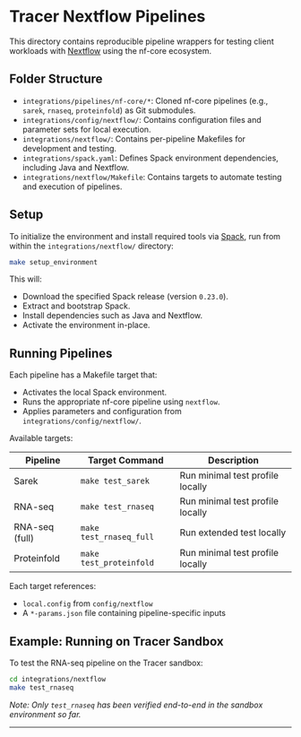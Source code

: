 


# Tracer Nextflow Pipelines

This directory contains reproducible pipeline wrappers for testing client workloads with [Nextflow](https://www.nextflow.io/) using the nf-core ecosystem.

## Folder Structure

* `integrations/pipelines/nf-core/*`: Cloned nf-core pipelines (e.g., `sarek`, `rnaseq`, `proteinfold`) as Git submodules.
* `integrations/config/nextflow/`: Contains configuration files and parameter sets for local execution.
* `integrations/nextflow/`: Contains per-pipeline Makefiles for development and testing.
* `integrations/spack.yaml`: Defines Spack environment dependencies, including Java and Nextflow.
* `integrations/nextflow/Makefile`: Contains targets to automate testing and execution of pipelines.

## Setup

To initialize the environment and install required tools via [Spack](https://spack.io/), run from within the `integrations/nextflow/` directory:

```bash
make setup_environment
```

This will:

* Download the specified Spack release (version `0.23.0`).
* Extract and bootstrap Spack.
* Install dependencies such as Java and Nextflow.
* Activate the environment in-place.

## Running Pipelines

Each pipeline has a Makefile target that:

* Activates the local Spack environment.
* Runs the appropriate nf-core pipeline using `nextflow`.
* Applies parameters and configuration from `integrations/config/nextflow/`.

Available targets:

| Pipeline       | Target Command          | Description                      |
| -------------- | ----------------------- | -------------------------------- |
| Sarek          | `make test_sarek`       | Run minimal test profile locally |
| RNA-seq        | `make test_rnaseq`      | Run minimal test profile locally |
| RNA-seq (full) | `make test_rnaseq_full` | Run extended test locally        |
| Proteinfold    | `make test_proteinfold` | Run minimal test profile locally |

Each target references:

* `local.config` from `config/nextflow`
* A `*-params.json` file containing pipeline-specific inputs

## Example: Running on Tracer Sandbox

To test the RNA-seq pipeline on the Tracer sandbox:

```bash
cd integrations/nextflow
make test_rnaseq
```

*Note: Only `test_rnaseq` has been verified end-to-end in the sandbox environment so far.*

---
